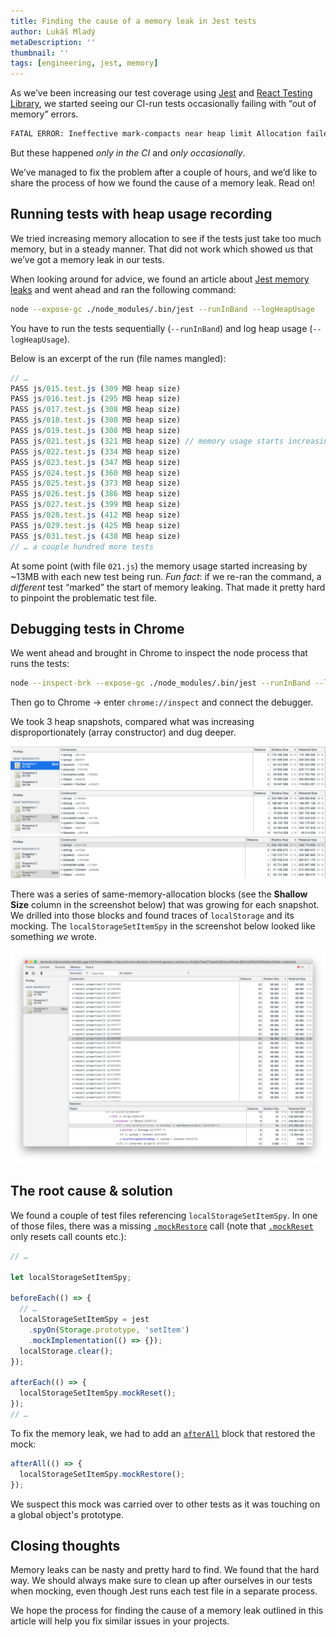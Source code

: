 ```yaml
---
title: Finding the cause of a memory leak in Jest tests
author: Lukáš Mladý
metaDescription: ''
thumbnail: ''
tags: [engineering, jest, memory]
---
```


As we’ve been increasing our test coverage using [Jest](https://jestjs.io/) and [React Testing Library](https://testing-library.com/docs/react-testing-library/intro), we started seeing our CI-run tests occasionally failing with “out of memory” errors.

```bash
FATAL ERROR: Ineffective mark-compacts near heap limit Allocation failed - JavaScript heap out of memory
```

But these happened _only in the CI_ and _only occasionally_.

We’ve managed to fix the problem after a couple of hours, and we’d like to share the process of how we found the cause of a memory leak. Read on!

## Running tests with heap usage recording

We tried increasing memory allocation to see if the tests just take too much memory, but in a steady manner. That did not work which showed us that we’ve got a memory leak in our tests.

When looking around for advice, we found an article about [Jest memory leaks](https://chanind.github.io/javascript/2019/10/12/jest-tests-memory-leak.html) and went ahead and ran the following command:

```bash
node --expose-gc ./node_modules/.bin/jest --runInBand --logHeapUsage
```

You have to run the tests sequentially (`--runInBand`) and log heap usage (`--logHeapUsage`).

Below is an excerpt of the run (file names mangled):

```jsx
// …
PASS js/015.test.js (309 MB heap size)
PASS js/016.test.js (295 MB heap size)
PASS js/017.test.js (308 MB heap size)
PASS js/018.test.js (308 MB heap size)
PASS js/019.test.js (308 MB heap size)
PASS js/021.test.js (321 MB heap size) // memory usage starts increasing
PASS js/022.test.js (334 MB heap size)
PASS js/023.test.js (347 MB heap size)
PASS js/024.test.js (360 MB heap size)
PASS js/025.test.js (373 MB heap size)
PASS js/026.test.js (386 MB heap size)
PASS js/027.test.js (399 MB heap size)
PASS js/028.test.js (412 MB heap size)
PASS js/029.test.js (425 MB heap size)
PASS js/031.test.js (438 MB heap size)
// … a couple hundred more tests
```

At some point (with file `021.js`) the memory usage started increasing by ~13MB with each new test being run. _Fun fact_: if we re-ran the command, a _different_ test “marked” the start of memory leaking. That made it pretty hard to pinpoint the problematic test file.

## Debugging tests in Chrome

We went ahead and brought in Chrome to inspect the node process that runs the tests:

```bash
node --inspect-brk --expose-gc ./node_modules/.bin/jest --runInBand --logHeapUsage
```

Then go to Chrome -> enter `chrome://inspect` and connect the debugger.

We took 3 heap snapshots, compared what was increasing disproportionately (array constructor) and dug deeper.

![Heap Snapshot 1](./heap-snapshot-1.png)
![Heap Snapshot 2](./heap-snapshot-2.png)
![Heap Snapshot 3](./heap-snapshot-3.png)

There was a series of same-memory-allocation blocks (see the **Shallow Size** column in the screenshot below) that was growing for each snapshot. We drilled into those blocks and found traces of `localStorage` and its mocking. The `localStorageSetItemSpy` in the screenshot below looked like something _we_ wrote.

![Heap Snapshot 3 — Drilled-in](./heap-snapshot-3-drilled-in.png)

## The root cause & solution

We found a couple of test files referencing `localStorageSetItemSpy`.
In one of those files, there was a missing [`.mockRestore`](https://jestjs.io/docs/en/mock-function-api#mockfnmockrestore) call (note that [`.mockReset`](https://jestjs.io/docs/en/mock-function-api#mockfnmockreset) only resets call counts etc.):

```jsx
// …

let localStorageSetItemSpy;

beforeEach(() => {
  // …
  localStorageSetItemSpy = jest
    .spyOn(Storage.prototype, 'setItem')
    .mockImplementation(() => {});
  localStorage.clear();
});

afterEach(() => {
  localStorageSetItemSpy.mockReset();
});
// …
```

To fix the memory leak, we had to add an [`afterAll`](https://jestjs.io/docs/en/api#afterallfn-timeout) block that restored the mock:

```jsx
afterAll(() => {
  localStorageSetItemSpy.mockRestore();
});
```

We suspect this mock was carried over to other tests as it was touching on a global object's prototype.

## Closing thoughts

Memory leaks can be nasty and pretty hard to find. We found that the hard way. We should always make sure to clean up after ourselves in our tests when mocking, even though Jest runs each test file in a separate process.

We hope the process for finding the cause of a memory leak outlined in this article will help you fix similar issues in your projects.
